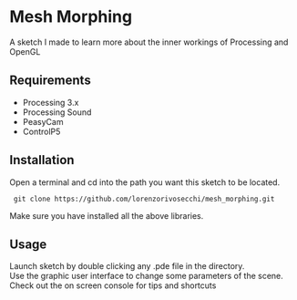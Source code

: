 # Mesh Morphing
A sketch I made to learn more about the inner workings of Processing and OpenGL

## Requirements
- Processing 3.x
- Processing Sound
- PeasyCam
- ControlP5

## Installation
Open a terminal and cd into the path you want this sketch to be located.
```
 git clone https://github.com/lorenzorivosecchi/mesh_morphing.git
```
Make sure you have installed all the above libraries.

## Usage
Launch sketch by double clicking any .pde file in the directory.  
Use the graphic user interface to change some parameters of the scene.  
Check out the on screen console for tips and shortcuts 
